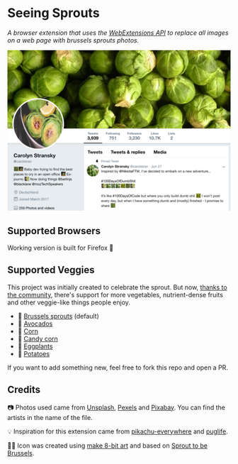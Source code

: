 # Seeing Sprouts

_A browser extension that uses the [WebExtensions API](https://developer.mozilla.org/en-US/docs/Mozilla/Add-ons/WebExtensions) to replace all images on a web page with brussels sprouts photos._

![Screenshot of Seeing Sprouts in action aka Carolyn's Twitter but with only photos of brussels sprouts.](images/screenshots/tweet-sprouts.png)

## Supported Browsers

Working version is built for Firefox 🦊

## Supported Veggies

This project was initially created to celebrate the sprout. But now, [thanks to the community](https://github.com/carolstran/seeing-sprouts/graphs/contributors), there's support for more vegetables, nutrient-dense fruits and other veggie-like things people enjoy.

- 🌳 [Brussels sprouts](images/screenshots/tweet-sprouts.png) (default)
- 🥑 [Avocados](images/screenshots/tweet-avocados.png)
- 🌽 [Corn](images/screenshots/tweet-corn.png)
- 👻 [Candy corn](images/screenshots/tweet-candycorn.png)
- 🍆 [Eggplants](images/screenshots/tweet-eggplants.png)
- 🥔 [Potatoes](images/screenshots/tweet-potatoes.png)

If you want to add something new, feel free to fork this repo and open a PR.

## Credits

📷 Photos used came from [Unsplash](https://unsplash.com/), [Pexels](https://www.pexels.com/) and [Pixabay](https://pixabay.com/). You can find the artists in the name of the file.

💡 Inspiration for this extension came from [pikachu-everywhere](https://github.com/shahednasser/pikachu-everywhere/) and [puglife](https://github.com/tiaanduplessis/puglife).

👩‍🎨 Icon was created using [make 8-bit art](https://make8bitart.com/) and based on [Sprout to be Brussels](https://sprouttobebrussels.be).
